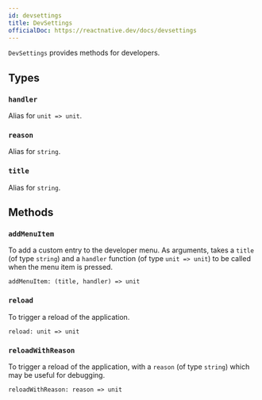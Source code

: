 ```yaml
---
id: devsettings
title: DevSettings
officialDoc: https://reactnative.dev/docs/devsettings
---
```


`DevSettings` provides methods for developers.

## Types

### `handler`

Alias for `unit => unit`.

### `reason`

Alias for `string`.

### `title`

Alias for `string`.

## Methods

### `addMenuItem`

To add a custom entry to the developer menu. As arguments, takes a `title` (of
type `string`) and a `handler` function (of type `unit => unit`) to be called
when the menu item is pressed.

```rescript
addMenuItem: (title, handler) => unit
```

### `reload`

To trigger a reload of the application.

```rescript
reload: unit => unit
```

### `reloadWithReason`

To trigger a reload of the application, with a `reason` (of type `string`) which
may be useful for debugging.

```rescript
reloadWithReason: reason => unit
```
